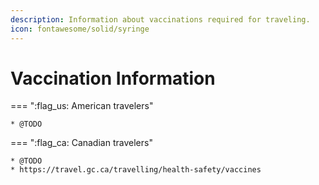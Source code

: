 ```yaml
---
description: Information about vaccinations required for traveling.
icon: fontawesome/solid/syringe
---
```


# Vaccination Information


<div class="grid" markdown>

=== ":flag_us: American travelers"

    * @TODO

=== ":flag_ca: Canadian travelers"

    * @TODO
    * https://travel.gc.ca/travelling/health-safety/vaccines

</div>
